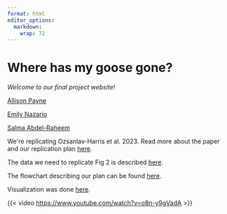 ```yaml
---
format: html
editor_options: 
  markdown: 
    wrap: 72
---
```


# Where has my goose gone?

*Welcome to our final project website!*

[Allison Payne](https://allisonpayne.github.io/finalproject)

[Emily Nazario](https://github.com/enazario11/finalproject)

[Salma Abdel-Raheem](https://github.com/stabdelraheem/finalproject)

We're replicating Ozsanlav-Harris et al. 2023. Read more about the paper
and our replication plan [here](summary.html).

The data we need to replicate Fig 2 is described
[here](dataDescription.html).

The flowchart describing our plan can be found [here](flow.html).

Visualization was done [here](viz.R).

{{< video https://www.youtube.com/watch?v=o8n-y9gVadA >}}
